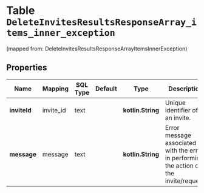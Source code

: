 
# Table `DeleteInvitesResultsResponseArray_items_inner_exception`
(mapped from: DeleteInvitesResultsResponseArrayItemsInnerException)

## Properties
Name | Mapping | SQL Type | Default | Type | Description | Notes
---- | ------- | -------- | ------- | ---- | ----------- | -----
**inviteId** | invite_id | text |  | **kotlin.String** | Unique identifier of an invite. |  [optional]
**message** | message | text |  | **kotlin.String** | Error message associated with the error in performing the action on the invite/request. |  [optional]




